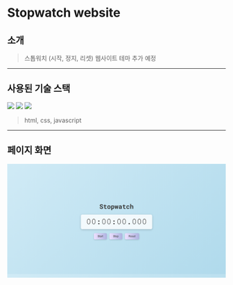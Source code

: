 # Stopwatch website

## 소개

> 스톱워치 (시작, 정지, 리셋) 웹사이트
> 테마 추가 예정

---

## 사용된 기술 스택
<p>
    <img src="https://cdn.jsdelivr.net/gh/devicons/devicon@latest/icons/html5/html5-original.svg" width="7%"/>
    <img src="https://cdn.jsdelivr.net/gh/devicons/devicon@latest/icons/css3/css3-original.svg" width="7%"/>
    <img src="https://cdn.jsdelivr.net/gh/devicons/devicon@latest/icons/javascript/javascript-original.svg" width="7%"/>
</p>

> html, css, javascript

---

## 페이지 화면

<img src="/img/mainpage.png">